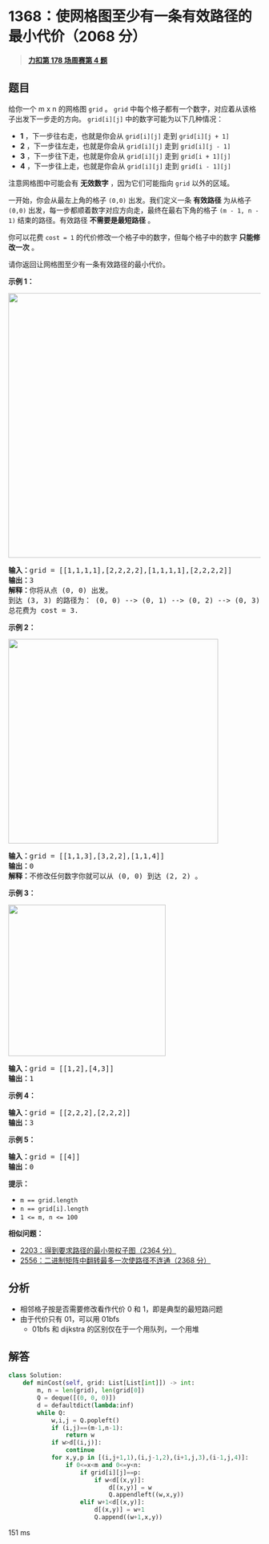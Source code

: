 # 1368：使网格图至少有一条有效路径的最小代价（2068 分）


> <u>**[力扣第 178 场周赛第 4 题](https://leetcode.cn/problems/minimum-cost-to-make-at-least-one-valid-path-in-a-grid/)**</u>

## 题目

<p>给你一个 m x n 的网格图 <code>grid</code> 。 <code>grid</code> 中每个格子都有一个数字，对应着从该格子出发下一步走的方向。 <code>grid[i][j]</code> 中的数字可能为以下几种情况：</p>

<ul>
<li><strong>1</strong> ，下一步往右走，也就是你会从 <code>grid[i][j]</code> 走到 <code>grid[i][j + 1]</code></li>
<li><strong>2</strong> ，下一步往左走，也就是你会从 <code>grid[i][j]</code> 走到 <code>grid[i][j - 1]</code></li>
<li><strong>3</strong> ，下一步往下走，也就是你会从 <code>grid[i][j]</code> 走到 <code>grid[i + 1][j]</code></li>
<li><strong>4</strong> ，下一步往上走，也就是你会从 <code>grid[i][j]</code> 走到 <code>grid[i - 1][j]</code></li>
</ul>

<p>注意网格图中可能会有 <strong>无效数字</strong> ，因为它们可能指向 <code>grid</code> 以外的区域。</p>

<p>一开始，你会从最左上角的格子 <code>(0,0)</code> 出发。我们定义一条 <strong>有效路径</strong> 为从格子 <code>(0,0)</code> 出发，每一步都顺着数字对应方向走，最终在最右下角的格子 <code>(m - 1, n - 1)</code> 结束的路径。有效路径 <strong>不需要是最短路径</strong> 。</p>

<p>你可以花费 <code>cost = 1</code> 的代价修改一个格子中的数字，但每个格子中的数字 <strong>只能修改一次</strong> 。</p>

<p>请你返回让网格图至少有一条有效路径的最小代价。</p>



<p><strong>示例 1：</strong></p>

<p><img alt="" src="https://assets.leetcode-cn.com/aliyun-lc-upload/uploads/2020/02/29/grid1.png" style="height: 528px; width: 542px;"></p>

<pre><strong>输入：</strong>grid = [[1,1,1,1],[2,2,2,2],[1,1,1,1],[2,2,2,2]]
<strong>输出：</strong>3
<strong>解释：</strong>你将从点 (0, 0) 出发。
到达 (3, 3) 的路径为： (0, 0) --&gt; (0, 1) --&gt; (0, 2) --&gt; (0, 3) 花费代价 cost = 1 使方向向下 --&gt; (1, 3) --&gt; (1, 2) --&gt; (1, 1) --&gt; (1, 0) 花费代价 cost = 1 使方向向下 --&gt; (2, 0) --&gt; (2, 1) --&gt; (2, 2) --&gt; (2, 3) 花费代价 cost = 1 使方向向下 --&gt; (3, 3)
总花费为 cost = 3.
</pre>

<p><strong>示例 2：</strong></p>

<p><img alt="" src="https://assets.leetcode-cn.com/aliyun-lc-upload/uploads/2020/02/29/grid2.png" style="height: 408px; width: 419px;"></p>

<pre><strong>输入：</strong>grid = [[1,1,3],[3,2,2],[1,1,4]]
<strong>输出：</strong>0
<strong>解释：</strong>不修改任何数字你就可以从 (0, 0) 到达 (2, 2) 。
</pre>

<p><strong>示例 3：</strong></p>

<p><img alt="" src="https://assets.leetcode-cn.com/aliyun-lc-upload/uploads/2020/02/29/grid3.png" style="height: 302px; width: 314px;"></p>

<pre><strong>输入：</strong>grid = [[1,2],[4,3]]
<strong>输出：</strong>1
</pre>

<p><strong>示例 4：</strong></p>

<pre><strong>输入：</strong>grid = [[2,2,2],[2,2,2]]
<strong>输出：</strong>3
</pre>

<p><strong>示例 5：</strong></p>

<pre><strong>输入：</strong>grid = [[4]]
<strong>输出：</strong>0
</pre>



<p><strong>提示：</strong></p>

<ul>
<li><code>m == grid.length</code></li>
<li><code>n == grid[i].length</code></li>
<li><code>1 &lt;= m, n &lt;= 100</code></li>
</ul>


**相似问题：**
- [2203：得到要求路径的最小带权子图（2364 分）](/leetcode/2203)
- [2556：二进制矩阵中翻转最多一次使路径不连通（2368 分）](/leetcode/2556)


## 分析

- 相邻格子按是否需要修改看作代价 0 和 1，即是典型的最短路问题
- 由于代价只有 01，可以用 01bfs
	- 01bfs 和 dijkstra 的区别仅在于一个用队列，一个用堆
## 解答

```python
class Solution:
    def minCost(self, grid: List[List[int]]) -> int:
        m, n = len(grid), len(grid[0])
        Q = deque([(0, 0, 0)])
        d = defaultdict(lambda:inf)
        while Q:
            w,i,j = Q.popleft()
            if (i,j)==(m-1,n-1):
                return w
            if w>d[(i,j)]:
                continue
            for x,y,p in [(i,j+1,1),(i,j-1,2),(i+1,j,3),(i-1,j,4)]:
                if 0<=x<m and 0<=y<n:
                    if grid[i][j]==p:
                        if w<d[(x,y)]:
                            d[(x,y)] = w
                            Q.appendleft((w,x,y))
                    elif w+1<d[(x,y)]:
                        d[(x,y)] = w+1
                        Q.append((w+1,x,y))
```
151 ms



